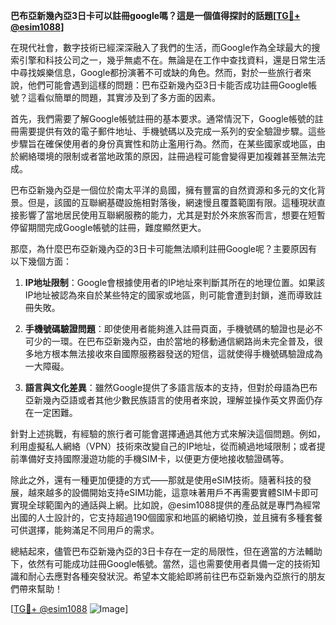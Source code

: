 **巴布亞新幾內亞3日卡可以註冊google嗎？這是一個值得探討的話題[[TG💪+ @esim1088](https://t.me/s/esim1088)]**

在現代社會，數字技術已經深深融入了我們的生活，而Google作為全球最大的搜索引擎和科技公司之一，幾乎無處不在。無論是在工作中查找資料，還是日常生活中尋找娛樂信息，Google都扮演著不可或缺的角色。然而，對於一些旅行者來說，他們可能會遇到這樣的問題：巴布亞新幾內亞3日卡能否成功註冊Google帳號？這看似簡單的問題，其實涉及到了多方面的因素。

首先，我們需要了解Google帳號註冊的基本要求。通常情況下，Google帳號的註冊需要提供有效的電子郵件地址、手機號碼以及完成一系列的安全驗證步驟。這些步驟旨在確保使用者的身份真實性和防止濫用行為。然而，在某些國家或地區，由於網絡環境的限制或者當地政策的原因，註冊過程可能會變得更加複雜甚至無法完成。

巴布亞新幾內亞是一個位於南太平洋的島國，擁有豐富的自然資源和多元的文化背景。但是，該國的互聯網基礎設施相對落後，網速慢且覆蓋範圍有限。這種現狀直接影響了當地居民使用互聯網服務的能力，尤其是對於外來旅客而言，想要在短暫停留期間完成Google帳號的註冊，難度顯然更大。

那麼，為什麼巴布亞新幾內亞的3日卡可能無法順利註冊Google呢？主要原因有以下幾個方面：

1. **IP地址限制**：Google會根據使用者的IP地址來判斷其所在的地理位置。如果該IP地址被認為來自於某些特定的國家或地區，則可能會遭到封鎖，進而導致註冊失敗。

2. **手機號碼驗證問題**：即使使用者能夠進入註冊頁面，手機號碼的驗證也是必不可少的一環。在巴布亞新幾內亞，由於當地的移動通信網路尚未完全普及，很多地方根本無法接收來自國際服務器發送的短信，這就使得手機號碼驗證成為一大障礙。

3. **語言與文化差異**：雖然Google提供了多語言版本的支持，但對於母語為巴布亞新幾內亞語或者其他少數民族語言的使用者來說，理解並操作英文界面仍存在一定困難。

針對上述挑戰，有經驗的旅行者可能會選擇通過其他方式來解決這個問題。例如，利用虛擬私人網絡（VPN）技術來改變自己的IP地址，從而繞過地域限制；或者提前準備好支持國際漫遊功能的手機SIM卡，以便更方便地接收驗證碼等。

除此之外，還有一種更加便捷的方式——那就是使用eSIM技術。隨著科技的發展，越來越多的設備開始支持eSIM功能，這意味著用戶不再需要實體SIM卡即可實現全球範圍內的通話與上網。比如說，@esim1088提供的產品就是專門為經常出國的人士設計的，它支持超過190個國家和地區的網絡切換，並且擁有多種套餐可供選擇，能夠滿足不同用戶的需求。

總結起來，儘管巴布亞新幾內亞的3日卡存在一定的局限性，但在適當的方法輔助下，依然有可能成功註冊Google帳號。當然，這也需要使用者具備一定的技術知識和耐心去應對各種突發狀況。希望本文能給即將前往巴布亞新幾內亞旅行的朋友們帶來幫助！

[[TG💪+ @esim1088](https://t.me/s/esim1088) ![Image](https://i.postimg.cc/4NQfJmqS/Snipaste-2025-05-13-00-14-12.png)]